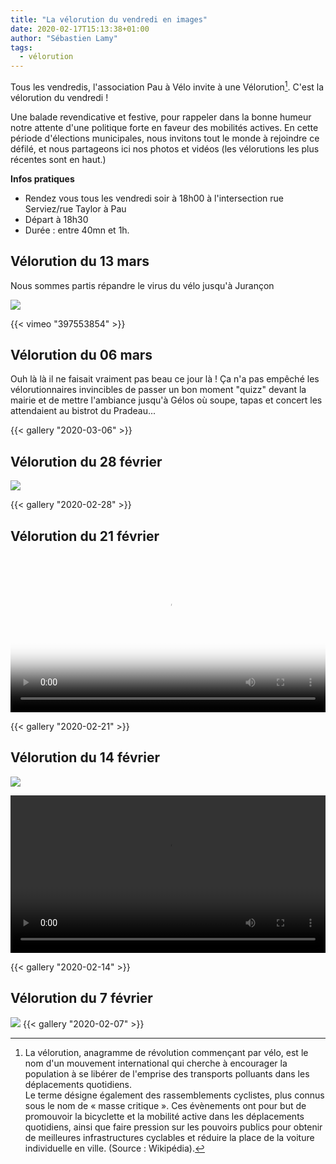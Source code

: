 ```yaml
---
title: "La vélorution du vendredi en images"
date: 2020-02-17T15:13:38+01:00
author: "Sébastien Lamy"
tags:
  - vélorution
---
```


Tous les vendredis, l'association Pau à Vélo invite à une Vélorution[^1]. C'est la vélorution du vendredi !

Une balade revendicative et festive, pour rappeler dans la bonne humeur notre attente d'une politique forte en faveur des mobilités actives. En cette période d'élections municipales, nous invitons tout le monde à rejoindre ce défilé, et nous partageons ici nos photos et vidéos (les vélorutions les plus récentes sont en haut.)

**Infos pratiques**

* Rendez vous tous les vendredi soir à 18h00 à l'intersection rue Serviez/rue Taylor à Pau
* Départ à 18h30
* Durée : entre 40mn et 1h.

## Vélorution du 13 mars

Nous sommes partis répandre le virus du vélo jusqu'à Jurançon

![](2020-03-13-depart.jpg)

{{< vimeo "397553854" >}}

## Vélorution du 06 mars

Ouh là là il ne faisait vraiment pas beau ce jour là ! Ça n'a pas empêché les
vélorutionnaires invincibles de passer un bon moment "quizz" devant la 
mairie et de mettre l'ambiance jusqu'à Gélos où soupe, tapas et concert les 
attendaient au bistrot du Pradeau...

{{< gallery "2020-03-06" >}}

## Vélorution du 28 février

![](2020-02-28-resistance.jpg)

{{< gallery "2020-02-28" >}}

## Vélorution du 21 février

<video width="100%" controls style="max-width=640px" poster="2020-02-21-video-poster.jpg">
 <source src="2020-02-21-velorution_640p.webm" type="video/webm">
 <source src="2020-02-21-velorution_640p.mp4" type="video/mp4">
Your browser does not support the video tag.
</video> 

{{< gallery "2020-02-21" >}}

## Vélorution du 14 février

![](2020-02-14-depart.jpg)

<video width="100%" controls style="max-width=640px">
 <source src="2020-02-14-velorution_640p.webm" type="video/webm">
 <source src="2020-02-14-velorution_640p.mp4" type="video/mp4">
Your browser does not support the video tag.
</video> 

{{< gallery "2020-02-14" >}}


## Vélorution du 7 février

![](2020-02-07-mairie.jpg)
{{< gallery "2020-02-07" >}}
[^1]: La vélorution, anagramme de révolution commençant par vélo, est le nom d'un mouvement international qui cherche à encourager la population à se libérer de l'emprise des transports polluants dans les déplacements quotidiens. <br> Le terme désigne également des rassemblements cyclistes, plus connus sous le nom de « masse critique ». Ces évènements ont pour but de promouvoir la bicyclette et la mobilité active dans les déplacements quotidiens, ainsi que faire pression sur les pouvoirs publics pour obtenir de meilleures infrastructures cyclables et réduire la place de la voiture individuelle en ville. (Source : Wikipédia).